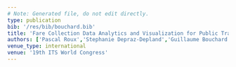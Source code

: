 ```yaml
---
# Note: Generated file, do not edit directly.
type: publication
bib: '/res/bib/bouchard.bib'
title: 'Fare Collection Data Analytics and Visualization for Public Transportation'
authors: ['Pascal Roux','Stephanie Depraz-Depland','Guillaume Bouchard','Frederic Roulland','Luis Ulloa','Pascal Valobra','Victor Ciriza']
venue_type: international
venue: '19th ITS World Congress'
---
```

